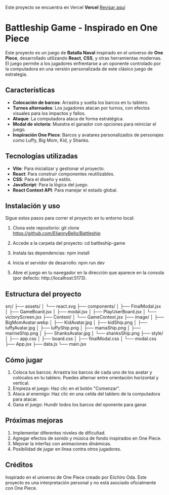 Este proyecto se encuentra en Vercel **Vercel** [Revisar aquí](https://battleship-wine.vercel.app/)

# Battleship Game - Inspirado en One Piece

Este proyecto es un juego de **Batalla Naval** inspirado en el universo de **One Piece**, desarrollado utilizando **React**, **CSS**, y otras herramientas modernas. El juego permite a los jugadores enfrentarse a un oponente controlado por la computadora en una versión personalizada de este clásico juego de estrategia.

## Características

- **Colocación de barcos**: Arrastra y suelta los barcos en tu tablero.
- **Turnos alternados**: Los jugadores atacan por turnos, con efectos visuales para los impactos y fallos.
- **Ataque**: La computadora ataca de forma estratégica.
- **Modal de victoria**: Muestra el ganador con opciones para reiniciar el juego.
- **Inspiración One Piece**: Barcos y avatares personalizados de personajes como Luffy, Big Mom, Kid, y Shanks.

## Tecnologías utilizadas

- **Vite**: Para inicializar y gestionar el proyecto.
- **React**: Para construir componentes reutilizables.
- **CSS**: Para el diseño y estilo.
- **JavaScript**: Para la lógica del juego.
- **React Context API**: Para manejar el estado global.

## Instalación y uso

Sigue estos pasos para correr el proyecto en tu entorno local:

1. Clona este repositorio:
   git clone https://github.com/EliannyBello/Battleship

2. Accede a la carpeta del proyecto:
cd battleship-game

3. Instala las dependencias:
npm install

4. Inicia el servidor de desarrollo:
npm run dev

5. Abre el juego en tu navegador en la dirección que aparece en la consola (por defecto: http://localhost:5173).


## Estructura del proyecto

src/
├── assets/
│   └── react.svg
├── components/
│   ├── FinalModal.jsx
│   ├── GameBoard.jsx
│   ├── modal.jsx
│   ├── PlayUserBoard.jsx
│   └── victoryScreen.jsx
├── Context/
│   └── GameContext.jsx
├── image/
│   ├── BigMomAvatar.webp
│   ├── KidAvatar.jpg
│   ├── kidShip.png
│   ├── luffyAvatar.jpg
│   ├── luffyShip.png
│   ├── mamaShip.png
│   ├── marineShip.png
│   ├── ShanksAvatar.jpg
│   └── shanksShip.png
├── style/
│   ├── app.css
│   ├── board.css
│   ├── finalModal.css
│   └── modal.css
├── App.jsx
├── data.js
└── main.jsx

## Cómo jugar
1. Coloca tus barcos: Arrastra los barcos de cada uno de los avatar y colócalos en tu tablero. Puedes alternar entre orientación horizontal y vertical.
2. Empieza el juego: Haz clic en el botón "Comenzar".
3. Ataca al enemigo: Haz clic en una celda del tablero de la computadora para atacar.
4. Gana el juego: Hundir todos los barcos del oponente para ganar.


## Próximas mejoras
1. Implementar diferentes niveles de dificultad.
2. Agregar efectos de sonido y música de fondo inspirados en One Piece.
3. Mejorar la interfaz con animaciones dinámicas.
4. Posibilidad de jugar en línea contra otros jugadores.

## Créditos
Inspirado en el universo de One Piece creado por Eiichiro Oda. Este proyecto es una interpretación personal y no está asociado oficialmente con One Piece.


